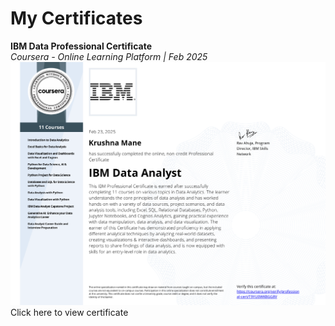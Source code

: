 <h1>My Certificates</h1>

<b>IBM Data Professional Certificate</b>
<br>
<i>Coursera - Online Learning Platform | Feb 2025</i>
<br>
<img src="IBM Data Analyst Professional Certificate.pdf">Click here to view certificate</img>


